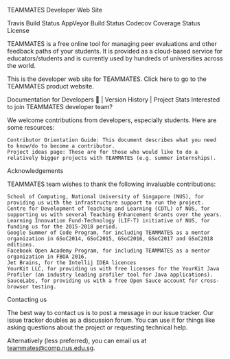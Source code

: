 TEAMMATES Developer Web Site

Travis Build Status AppVeyor Build Status Codecov Coverage Status License

TEAMMATES is a free online tool for managing peer evaluations and other feedback paths of your students. It is provided as a cloud-based service for educators/students and is currently used by hundreds of universities across the world.

This is the developer web site for TEAMMATES. Click here to go to the TEAMMATES product website.

Documentation for Developers 📖 | Version History | Project Stats
Interested to join TEAMMATES developer team?

We welcome contributions from developers, especially students. Here are some resources:

    Contributor Orientation Guide: This document describes what you need to know/do to become a contributor.
    Project ideas page: These are for those who would like to do a relatively bigger projects with TEAMMATES (e.g. summer internships).

Acknowledgements

TEAMMATES team wishes to thank the following invaluable contributions:

    School of Computing, National University of Singapore (NUS), for providing us with the infrastructure support to run the project.
    Centre for Development of Teaching and Learning (CDTL) of NUS, for supporting us with several Teaching Enhancement Grants over the years.
    Learning Innovation Fund-Technology (LIF-T) initiative of NUS, for funding us for the 2015-2018 period.
    Google Summer of Code Program, for including TEAMMATES as a mentor organization in GSoC2014, GSoC2015, GSoC2016, GSoC2017 and GSoC2018 editions.
    Facebook Open Academy Program, for including TEAMMATES as a mentor organization in FBOA 2016.
    Jet Brains, for the Intellij IDEA licences
    YourKit LLC, for providing us with free licenses for the YourKit Java Profiler (an industry leading profiler tool for Java applications).
    SauceLabs, for providing us with a free Open Sauce account for cross-browser testing.

Contacting us

The best way to contact us is to post a message in our issue tracker. Our issue tracker doubles as a discussion forum. You can use it for things like asking questions about the project or requesting technical help.

Alternatively (less preferred), you can email us at teammates@comp.nus.edu.sg.
